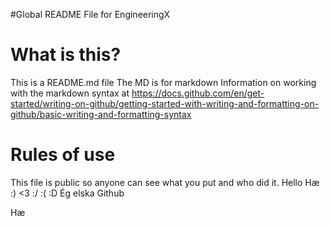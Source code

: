 #Global README File for EngineeringX

# What is this?
This is a README.md file
The MD is for markdown
Information on working with the markdown syntax at https://docs.github.com/en/get-started/writing-on-github/getting-started-with-writing-and-formatting-on-github/basic-writing-and-formatting-syntax

# Rules of use
This file is public so anyone can see what you put and who did it.
Hello
Hæ
:)
<3
:/
:(
:D
Ég elska Github

Hæ

